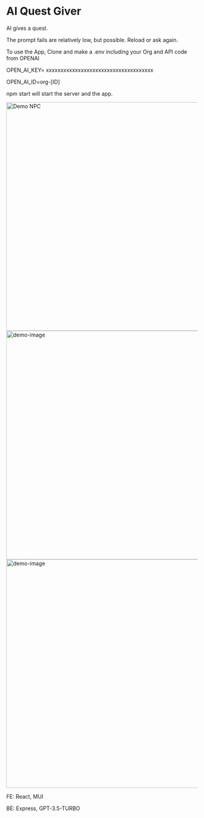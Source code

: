 # AI Quest Giver
AI gives a quest.

The prompt fails are relatively low, but possible. Reload or ask again.

To use the App, Clone and make a .env including your Org and API code from OPENAI

OPEN_AI_KEY= xxxxxxxxxxxxxxxxxxxxxxxxxxxxxxxxxxxxx

OPEN_AI_ID=org-[ID]


npm start will start the server and the app.

<img src="https://github.com/lmlassiter/metafarce/blob/main/Quest_Giver_Demo.gif" alt="Demo NPC" width="600">

<img src="https://github.com/lmlassiter/metafarce/blob/main/Quest_Giver_Demo.png" alt="demo-image" width="600">

<img src="https://github.com/lmlassiter/metafarce/blob/main/Quest_Giver_Demo2.png" alt="demo-image" width="600">

FE: React, MUI

BE: Express, GPT-3.5-TURBO
